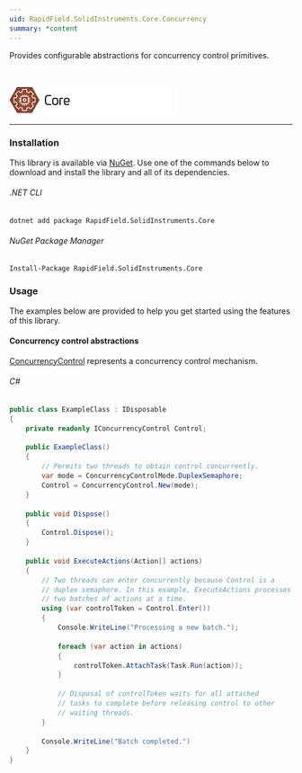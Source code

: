 ```yaml
---
uid: RapidField.SolidInstruments.Core.Concurrency
summary: *content
---
```


<!--
Copyright (c) RapidField LLC. Licensed under the MIT License. See LICENSE.txt in the project root for license information.
-->

Provides configurable abstractions for concurrency control primitives.

<br />

![Core label](../images/Label.Core.300w.png)
- - -

### Installation

This library is available via [NuGet](https://docs.microsoft.com/en-us/nuget/quickstart/install-and-use-a-package-in-visual-studio). Use one of the commands below to download and install the library and all of its dependencies.

###### .NET CLI

```shell
dotnet add package RapidField.SolidInstruments.Core
```

###### NuGet Package Manager

```shell
Install-Package RapidField.SolidInstruments.Core
```

### Usage

The examples below are provided to help you get started using the features of this library.

#### Concurrency control abstractions

[ConcurrencyControl](https://www.solidinstruments.com/api/RapidField.SolidInstruments.Core.Concurrency.ConcurrencyControl.html) represents a concurrency control mechanism.

###### C#

```csharp
public class ExampleClass : IDisposable
{
    private readonly IConcurrencyControl Control;

    public ExampleClass()
    {
        // Permits two threads to obtain control concurrently.
        var mode = ConcurrencyControlMode.DuplexSemaphore;
        Control = ConcurrencyControl.New(mode);
    }

    public void Dispose()
    {
        Control.Dispose();
    }

    public void ExecuteActions(Action[] actions)
    {
        // Two threads can enter concurrently because Control is a
        // duplex semaphore. In this example, ExecuteActions processes
        // two batches of actions at a time.
        using (var controlToken = Control.Enter())
        {
            Console.WriteLine("Processing a new batch.");

            foreach (var action in actions)
            {
                controlToken.AttachTask(Task.Run(action));
            }

            // Disposal of controlToken waits for all attached
            // tasks to complete before releasing control to other
            // waiting threads.
        }

        Console.WriteLine("Batch completed.")
    }
}
```

<br />